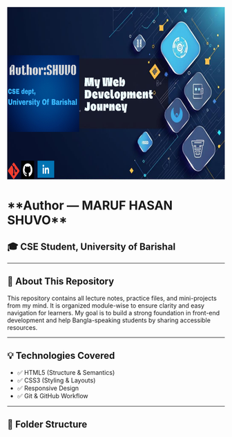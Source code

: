<div align="center">
  <img src="web-git-readme-banner.png" alt="Maruf Hasan Shuvo"height="400" width="1200"/>
</div>

<h1>**Author — MARUF HASAN SHUVO** </h1> 
<h2>🎓 CSE Student, University of Barishal</h2>

---

## 📌 About This Repository

This repository contains all lecture notes, practice files, and mini-projects from my mind. It is organized module-wise to ensure clarity and easy navigation for learners. My goal is to build a strong foundation in front-end development and help Bangla-speaking students by sharing accessible resources.

---

## 💡 Technologies Covered

- ✅ HTML5 (Structure & Semantics)  
- ✅ CSS3 (Styling & Layouts)  
- ✅ Responsive Design  
- ✅ Git & GitHub Workflow

---

## 📁 Folder Structure

